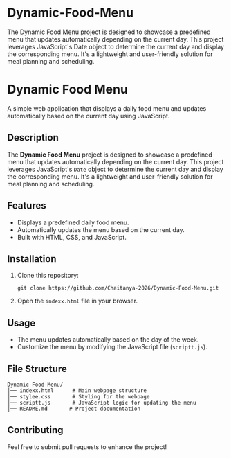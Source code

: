 # Dynamic-Food-Menu
The Dynamic Food Menu project is designed to showcase a predefined menu that updates automatically depending on the current day. This project leverages JavaScript's Date object to determine the current day and display the corresponding menu. It's a lightweight and user-friendly solution for meal planning and scheduling.
# Dynamic Food Menu

A simple web application that displays a daily food menu and updates automatically based on the current day using JavaScript.

## Description
The **Dynamic Food Menu** project is designed to showcase a predefined menu that updates automatically depending on the current day. This project leverages JavaScript's `Date` object to determine the current day and display the corresponding menu. It's a lightweight and user-friendly solution for meal planning and scheduling.

## Features
- Displays a predefined daily food menu.
- Automatically updates the menu based on the current day.
- Built with HTML, CSS, and JavaScript.


## Installation
1. Clone this repository:
   ```
   git clone https://github.com/Chaitanya-2026/Dynamic-Food-Menu.git
   ```
2. Open the `indexx.html` file in your browser.

## Usage
- The menu updates automatically based on the day of the week.
- Customize the menu by modifying the JavaScript file (`scriptt.js`).

## File Structure
```
Dynamic-Food-Menu/
│── indexx.html      # Main webpage structure
│── stylee.css       # Styling for the webpage
│── scriptt.js       # JavaScript logic for updating the menu
│── README.md       # Project documentation
```

## Contributing
Feel free to submit pull requests to enhance the project!
